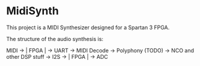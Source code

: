 # MidiSynth

This project is a MIDI Synthesizer designed for a Spartan 3 FPGA.

The structure of the audio synthesis is:

MIDI -> | FPGA | -> UART -> MIDI Decode -> Polyphony (TODO) -> NCO and other DSP stuff -> I2S -> | FPGA | -> ADC
